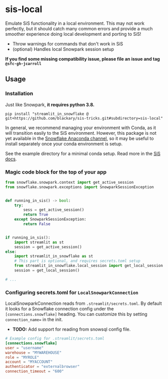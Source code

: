# sis-local

Emulate SiS functionality in a local environment. This may not work perfectly, but it should catch many common errors
and provide a much smoother experience doing local development and porting to SiS!

- Throw warnings for commands that don't work in SiS
- (optional) Handles local Snowpark session setup

**If you find some missing compatibility issue, please file an issue and tag `@sfc-gh-jcarroll`**

## Usage

### Installation

Just like Snowpark, **it requires python 3.8.**

```shell
pip install "streamlit_in_snowflake @ git+https://github.com/blackary/sis-tricks.git#subdirectory=sis-local"
```

In general, we recommend managing your environment with Conda,
as it will transition easily to the SiS environment. However, this package is not yet available in the [Snowflake Anaconda channel](https://repo.anaconda.com/pkgs/snowflake/),
so it may be useful to install separately once your conda environment is setup.

See the example directory for a minimal conda setup. Read more in the
[SiS docs](https://docs.snowflake.com/en/LIMITEDACCESS/streamlit-in-snowflake#installing-packages-manually).

### Magic code block for the top of your app

```python
from snowflake.snowpark.context import get_active_session
from snowflake.snowpark.exceptions import SnowparkSessionException


def running_in_sis() -> bool:
    try:
        sess = get_active_session()
        return True
    except SnowparkSessionException:
        return False


if running_in_sis():
    import streamlit as st
    session = get_active_session()
else:
    import streamlit_in_snowflake as st
    # This part is optional, and requires secrets.toml setup
    from streamlit_in_snowflake.local_session import get_local_session
    session = get_local_session()

# ...
```

### Configuring secrets.toml for `LocalSnowparkConnection`

LocalSnowparkConnection reads from `.streamlit/secrets.toml`. By default it looks for
a Snowflake connection config under the `[connections.snowflake]` heading. You can
customize this by setting `connection_name=` in the init.

- **TODO:** Add support for reading from snowsql config file.

```toml
# Example config for .streamlit/secrets.toml
[connections.snowflake]
user = "username"
warehouse = "MYWAREHOUSE"
role = "MYROLE"
account = "MYACCOUNT"
authenticator = "externalbrowser"
connection_timeout = "600"
```
